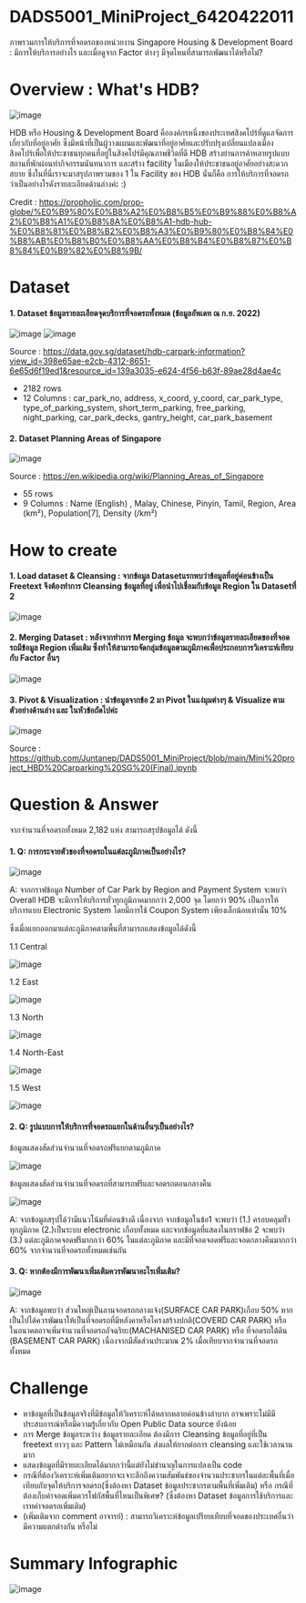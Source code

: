 # DADS5001_MiniProject_6420422011
ภาพรวมการให้บริการที่จอดรถของหน่วยงาน Singapore Housing & Development Board : มีการให้บริการอย่างไร และเมื่อดูจาก Factor ต่างๆ มีจุดไหนที่สามารถพัฒนาได้หรือไม่?



# Overview : What's HDB?

![image](https://github.com/Juntanep/DADS5001_MiniProject/blob/main/hdbsite-logo.jpg)

HDB หรือ Housing & Development Board คือองค์กรหนึ่งของประเทศสิงคโปร์ที่ดูแลจัดการเกี่ยวกับที่อยู่อาศัย ซึ่งมีหน้าที่เป็นผู้วางแผนและพัฒนาที่อยู่อาศัยและปรับปรุงเปลี่ยนแปลงเมืองสิงคโปร์เพื่อให้ประชาชนทุกคนที่อยู่ในสิงคโปร์มีคุณภาพชีวิตที่ดี HDB สร้างย่านการค้าหลายรูปแบบ สถานที่พักผ่อนทำกิจกรรมนันทนาการ และสร้าง facility ในเมืองให้ประชาชนอยู่อาศัยอย่างสะดวกสบาย
ซึ่งในที่นี่เราจะมาสรุปภาพรวมของ 1 ใน Facility ของ HDB นั่นก็คือ การให้บริการที่จอดรถ ว่าเป็นอย่างไรดังรายละเอียดด้านล่างค่ะ :)

Credit : 
https://propholic.com/prop-globe/%E0%B9%80%E0%B8%A2%E0%B8%B5%E0%B9%88%E0%B8%A2%E0%B8%A1%E0%B8%8A%E0%B8%A1-hdb-hub-%E0%B8%81%E0%B8%B2%E0%B8%A3%E0%B9%80%E0%B8%84%E0%B8%AB%E0%B8%B0%E0%B8%AA%E0%B8%B4%E0%B8%87%E0%B8%84%E0%B9%82%E0%B8%9B/

# Dataset
#### 1. Dataset ข้อมูลรายละเอียดจุดบริการที่จอดรถทั้งหมด (ข้อมูลอัพเดท ณ ก.ย. 2022)

![image](https://github.com/Juntanep/DADS5001_MiniProject/blob/main/source%20table3.JPG)
![image](https://github.com/Juntanep/DADS5001_MiniProject/blob/main/source%20table1.JPG)

Source : https://data.gov.sg/dataset/hdb-carpark-information?view_id=398e65ae-e2cb-4312-8651-6e65d6f19ed1&resource_id=139a3035-e624-4f56-b63f-89ae28d4ae4c
- 2182 rows 
- 12 Columns : 
car_park_no, address, x_coord, y_coord, car_park_type, type_of_parking_system, short_term_parking, free_parking, night_parking, car_park_decks, gantry_height, car_park_basement

#### 2. Dataset Planning Areas of Singapore

![image](https://github.com/Juntanep/DADS5001_MiniProject/blob/main/source%20table4.JPG)


Source : https://en.wikipedia.org/wiki/Planning_Areas_of_Singapore
- 55 rows 
- 9 Columns : 
Name (English) , Malay, Chinese, Pinyin, Tamil, Region, Area (km²), Population[7], Density (/km²)

# How to create
#### 1. Load dataset & Cleansing : จากข้อมูล Datasetแรกพบว่าข้อมูลที่อยู่ค่อนข้างเป็น Freetext จึงต้องทำการ Cleansing ข้อมูลที่อยู่ เพื่อนำไปเชื่อมกับข้อมูล Region ใน Datasetที่ 2

![image](https://github.com/Juntanep/DADS5001_MiniProject/blob/main/cleansing.JPG)

#### 2. Merging Dataset : หลังจากทำการ Merging ข้อมูล จะพบกว่าข้อมูลรายละเอียดของที่จอดรถมีข้อมูล Region เพิ่มเติม ซึ่งทำให้สามารถจัดกลุ่มข้อมูลตามภูมิภาคเพื่อประกอบการวิเคราะห์เทียบกับ Factor อื่นๆ

![image](https://github.com/Juntanep/DADS5001_MiniProject/blob/main/merging%20dataset.JPG)

#### 3. Pivot & Visualization : นำข้อมูลจากข้อ 2 มา Pivot ในแง่มุมต่างๆ & Visualize ตามตัวอย่างด้านล่าง และ ในหัวข้อถัดไปค่ะ

![image](https://user-images.githubusercontent.com/115800837/196230255-b52f6e00-7a29-408d-a84d-da2dc3dcb904.png)

Source : https://github.com/Juntanep/DADS5001_MiniProject/blob/main/Mini%20project_HBD%20Carparking%20SG%20(Final).ipynb
# Question & Answer

จากจำนวนที่จอดรถทั้งหมด 2,182 แห่ง สามารถสรุปข้อมูลได้ ดังนี้

#### 1. Q: การกระจายตัวของที่จอดรถในแต่ละภูมิภาคเป็นอย่างไร?

![image](https://user-images.githubusercontent.com/115800837/196228837-e03034db-dda6-46ae-a183-7e1928c80a6e.png)

A: จากกราฟข้อมูล Number of Car Park by Region and Payment System จะพบว่า Overall HDB จะมีการให้บริการทั่วทุกภูมิภาคมากกว่า 2,000 จุด โดยกว่า 90% เป็นการให้บริการแบบ Electronic System โดยมีการใช้ Coupon System เพียงเล็กน้อยเท่านั้น 10%


ซึ่งเมื่อแยกออกมาแต่ละภูมิภาคตามพื้นที่สามารถแสดงข้อมูลได้ดังนี้

1.1 Central

![image](https://user-images.githubusercontent.com/115800837/196229677-48fee1c3-ca09-4801-bf83-c6ad8576196f.png)

1.2 East

![image](https://user-images.githubusercontent.com/115800837/196229744-047094e1-b995-462d-babb-3517da9dc5b7.png)

1.3 North

![image](https://user-images.githubusercontent.com/115800837/196229843-5ffeb234-f36f-41d0-92f4-cf2c1f459730.png)

1.4 North-East

![image](https://user-images.githubusercontent.com/115800837/196229885-5c44263c-18a0-47af-a26c-069e9bb062d7.png)

1.5 West

![image](https://user-images.githubusercontent.com/115800837/196229951-2e0fb070-d86f-48f6-a10a-8274dcab4367.png)


#### 2. Q: รูปแบบการให้บริการที่จอดรถแยกในด้านอื่นๆเป็นอย่างไร?

ข้อมูลแสดงสัดส่วนจำนวนที่จอดรถฟรีแยกตามภูมิภาค

![image](https://github.com/Juntanep/DADS5001_MiniProject/blob/main/graph3.JPG)

ข้อมูลแสดงสัดส่วนจำนวนที่จอดรถที่สามารถฟรีและจอดรถตอนกลางคืน

![image](https://user-images.githubusercontent.com/115800837/196232213-9ca84bc6-7ebe-4ca4-ba72-15f6afca9ca9.png)


A: จากข้อมูลสรุปได้ว่ามีแนวโน้มที่ค่อนข้างดี เนื่องจาก จากข้อมูลในข้อ1 จะพบว่า (1.) ครอบคลุมทั่วทุกภูมิภาค (2.)เป็นระบบ electronic เกือบทั้งหมด และจากข้อมูลที่แสดงในกราฟข้อ 2 จะพบว่า (3.) แต่ละภูมิภาคจอดฟรีมากกว่า 60% ในแต่ละภูมิภาค และมีที่จอดจอดฟรีและจอดกลางคืนมากกว่า 60% จากจำนวนที่จอดรถทั้งหมดเช่นกัน

#### 3. Q: หากต้องมีการพัฒนาเพิ่มเติมควรพัฒนาอะไรเพิ่มเติม?

![image](https://user-images.githubusercontent.com/115800837/196231406-1660318e-e94a-4e75-a350-cfbfdd057efd.png)

A: จากข้อมูลพบว่า ส่วนใหญ่เป็นลานจอดรถกลางแจ้ง(SURFACE CAR PARK)เกือบ 50% หากเป็นไปได้ควรพัฒนาให้เป็นที่จอดรถที่มีหลังคาหรือโครงสร้างปกติ(COVERD CAR PARK) หรือ ในอนาคตอาจเพิ่มจำนวนที่จอดรถอัจฉริยะ(MACHANISED CAR PARK) หรือ ที่จอดรถใต้ดิน (BASEMENT CAR PARK) เนื่องจากมีสัดส่วนประมาณ 2% เมื่อเทียบจากจำนวนที่จอดรถทั้งหมด

# Challenge
- หาข้อมูลที่เป็นข้อมูลจริงที่มีข้อมูลให้วิเคราะห์ได้หลากหลายค่อนข้างลำบาก อาจเพราะไม่มีมีประสบการณ์หรือมีความรู้เกี่ยวกับ Open Public Data source ยังน้อย
- การ Merge ข้อมูลระหว่าง ข้อมูลรายละเอียด ต้องมีการ Cleansing ข้อมูลที่อยู่ที่เป็น freetext ยาวๆ และ Pattern ไม่เหมือนกัน ส่งผลให้ยากต่อการ cleansing และใช้เวลานานมาก
- แสดงข้อมูลที่มีรายละเอียดได้มากกว่านี้แต่ยังไม่ชำนาญในการแปลงเป็น code 
- กรณีที่ต้องวิเคราะห์เพิ่มเติมอยากจะเจาะลึกถึงความสัมพันธ์ของจำนวนประชากรในแต่ละพื้นที่เมื่อเทียบกับจุดให้บริการจอดรถ(ซึ่งต้องหา Dataset ข้อมูลประชากรตามพื้นที่เพิ่มเติม) หรือ กรณีที่ต้องเก็บค่าจอดเพิ่มควรโฟกัสพื้นที่ไหนเป็นพิเศษ? (ซึ่งต้องหา Dataset ข้อมูลการใช้บริการและเรทค่าจอดรถเพิ่มเติม)
- (เพิ่มเติมจาก comment อาจารย์) : สามารถวิเคราะห์ข้อมูลเปรียบเทียบที่จอดของประเทศอื่นว่ามีความแตกต่างกัน หรือไม่

# Summary Infographic

![image](https://user-images.githubusercontent.com/115800837/196237897-c9c2d674-c6ea-4539-9f0b-1f9d828aecc0.png)

